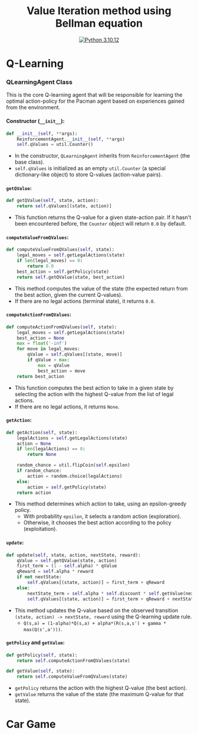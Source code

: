 <h1 align="center">
  <b>Value Iteration method using Bellman equation</b>
</h1>

<p align="center">
  <a href="https://www.python.org/downloads/release/python-31012/">
    <img src="https://img.shields.io/badge/Python-3.10.12-blue" alt="Python 3.10.12">
  </a>
</p>


# **Q-Learning**


### **QLearningAgent Class**
This is the core Q-learning agent that will be responsible for learning the optimal action-policy for the Pacman agent based on experiences gained from the environment.

#### Constructor (`__init__`):
```python
def __init__(self, **args):
    ReinforcementAgent.__init__(self, **args)
    self.qValues = util.Counter()
```
- In the constructor, `QLearningAgent` inherits from `ReinforcementAgent` (the base class).
- `self.qValues` is initialized as an empty `util.Counter` (a special dictionary-like object) to store Q-values (action-value pairs).

#### `getQValue`:
```python
def getQValue(self, state, action):
    return self.qValues[(state, action)]
```
- This function returns the Q-value for a given state-action pair. If it hasn't been encountered before, the `Counter` object will return `0.0` by default.

#### `computeValueFromQValues`:
```python
def computeValueFromQValues(self, state):
    legal_moves = self.getLegalActions(state)
    if len(legal_moves) == 0:
        return 0.0
    best_action = self.getPolicy(state)
    return self.getQValue(state, best_action)
```
- This method computes the value of the state (the expected return from the best action, given the current Q-values).
- If there are no legal actions (terminal state), it returns `0.0`.

#### `computeActionFromQValues`:
```python
def computeActionFromQValues(self, state):
    legal_moves = self.getLegalActions(state)
    best_action = None
    max = float('-inf')
    for move in legal_moves:
        qValue = self.qValues[(state, move)]
        if qValue > max:
            max = qValue
            best_action = move
    return best_action
```
- This function computes the best action to take in a given state by selecting the action with the highest Q-value from the list of legal actions.
- If there are no legal actions, it returns `None`.

#### `getAction`:
```python
def getAction(self, state):
    legalActions = self.getLegalActions(state)
    action = None
    if len(legalActions) == 0:
        return None

    random_chance = util.flipCoin(self.epsilon)
    if random_chance:
        action = random.choice(legalActions)
    else:
        action = self.getPolicy(state)
    return action
```
- This method determines which action to take, using an epsilon-greedy policy.
  - With probability `epsilon`, it selects a random action (exploration).
  - Otherwise, it chooses the best action according to the policy (exploitation).

#### `update`:
```python
def update(self, state, action, nextState, reward):
    qValue = self.getQValue(state, action)
    first_term = (1 - self.alpha) * qValue
    qReward = self.alpha * reward
    if not nextState:
        self.qValues[(state, action)] = first_term + qReward
    else:
        nextState_term = self.alpha * self.discount * self.getValue(nextState)
        self.qValues[(state, action)] = first_term + qReward + nextState_term
```
- This method updates the Q-value based on the observed transition `(state, action) -> nextState, reward` using the Q-learning update rule.
  - `Q(s,a) = (1-alpha)*Q(s,a) + alpha*(R(s,a,s') + gamma * max(Q(s',a')))`.

#### `getPolicy` and `getValue`:
```python
def getPolicy(self, state):
    return self.computeActionFromQValues(state)

def getValue(self, state):
    return self.computeValueFromQValues(state)
```
- `getPolicy` returns the action with the highest Q-value (the best action).
- `getValue` returns the value of the state (the maximum Q-value for that state).


# Car Game

